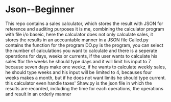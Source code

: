 # Json--Beginner
This repo contains a sales calculator, which stores the result with JSON for reference and auditing purposes
it is me, combining the calculator program with file i/o baseic, here the calculator does not only calculate sales, it stores the results in an accountable manner in a JSON file
Called.py contains the function for the program
DO.py is the program, you can select the number of calculations you want to calculate and there is a seperate operations for days, weeks or currents, if the user wants to calculate his sales ffor the weeks he should type days and it will limit his input to 7 because seven days make one weekz, if he wants to calculate weekly sales, he should type weeks and his input will be limited to 4, becauses four weeks makes a month, but if he does not want limits he should type current. this calculator even handle taxes'
Shaw.py is the json file in which the results are recorded, including the time for each operations, the operations and result in an orderly manner

